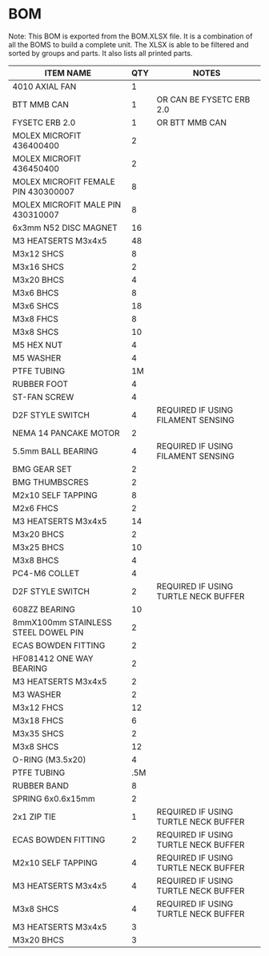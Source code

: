 # BOM

Note: This BOM is exported from the BOM.XLSX file. It is a combination of all the BOMS to build a complete unit. The XLSX is able to be filtered and sorted by groups and parts. It also lists all printed parts. 

ITEM NAME | QTY | NOTES
--- | --- | ---
4010 AXIAL FAN | 1 | 
BTT MMB CAN | 1 | OR CAN BE FYSETC ERB 2.0
FYSETC ERB 2.0 | 1 | OR BTT MMB CAN
MOLEX MICROFIT 436400400 | 2 | 
MOLEX MICROFIT 436450400 | 2 | 
MOLEX MICROFIT FEMALE PIN 430300007 | 8 | 
MOLEX MICROFIT MALE PIN 430310007 | 8 | 
6x3mm N52 DISC MAGNET | 16 | 
M3 HEATSERTS M3x4x5 | 48 | 
M3x12 SHCS | 8 | 
M3x16 SHCS | 2 | 
M3x20 BHCS | 4 | 
M3x6 BHCS | 8 | 
M3x6 SHCS | 18 | 
M3x8 FHCS | 8 | 
M3x8 SHCS | 10 | 
M5 HEX NUT | 4 | 
M5 WASHER | 4 | 
PTFE TUBING | 1M | 
RUBBER FOOT | 4 | 
ST-FAN SCREW | 4 | 
D2F STYLE SWITCH | 4 | REQUIRED IF USING FILAMENT SENSING
NEMA 14 PANCAKE MOTOR | 2 | 
5.5mm BALL BEARING | 4 | REQUIRED IF USING FILAMENT SENSING
BMG GEAR SET | 2 | 
BMG THUMBSCRES | 2 | 
M2x10 SELF TAPPING | 8 | 
M2x6 FHCS | 2 | 
M3 HEATSERTS M3x4x5 | 14 | 
M3x20 BHCS | 2 | 
M3x25 BHCS | 10 | 
M3x8 BHCS | 4 | 
PC4-M6 COLLET | 4 | 
D2F STYLE SWITCH | 2 | REQUIRED IF USING TURTLE NECK BUFFER
608ZZ BEARING | 10 | 
8mmX100mm STAINLESS STEEL DOWEL PIN | 2 | 
ECAS BOWDEN FITTING | 2 | 
HF081412 ONE WAY BEARING | 2 | 
M3 HEATSERTS M3x4x5 | 2 | 
M3 WASHER | 2 | 
M3x12 FHCS | 12 | 
M3x18 FHCS | 6 | 
M3x35 SHCS | 2 | 
M3x8 SHCS | 12 | 
O-RING (M3.5x20) | 4 | 
PTFE TUBING | .5M | 
RUBBER BAND | 8 | 
SPRING 6x0.6x15mm | 2 | 
2x1 ZIP TIE | 1 | REQUIRED IF USING TURTLE NECK BUFFER
ECAS BOWDEN FITTING | 2 | REQUIRED IF USING TURTLE NECK BUFFER
M2x10 SELF TAPPING | 4 | REQUIRED IF USING TURTLE NECK BUFFER
M3 HEATSERTS M3x4x5 | 4 | REQUIRED IF USING TURTLE NECK BUFFER
M3x8 SHCS | 4 | REQUIRED IF USING TURTLE NECK BUFFER
M3 HEATSERTS M3x4x5 | 3 | 
M3x20 BHCS | 3 | 

